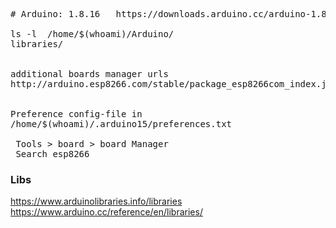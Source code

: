 <pre>
# Arduino: 1.8.16   https://downloads.arduino.cc/arduino-1.8.16-linux64.tar.xz

ls -l  /home/$(whoami)/Arduino/
libraries/


additional boards manager urls
http://arduino.esp8266.com/stable/package_esp8266com_index.json  


Preference config-file in
/home/$(whoami)/.arduino15/preferences.txt

 Tools > board > board Manager
 Search esp8266
</pre>



### Libs
https://www.arduinolibraries.info/libraries
https://www.arduino.cc/reference/en/libraries/
